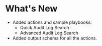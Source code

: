 # What's New

- Added actions and sample playbooks:
    - Quick Audit Log Search
    - Advanced Audit Log Search
- Added output schema for all the actions.
